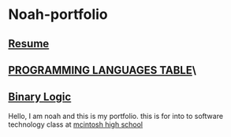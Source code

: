 # Noah-portfolio

## [Resume](RESUME.md)
## [PROGRAMMING LANGUAGES TABLE](PROGRAMMING-LANGUAGES-TABLE.md)\
## [Binary Logic](Binary-Logic.md)
Hello, I am noah and this is my portfolio. this is for into to software technology class at [mcintosh high school](https://fcboe.org/mhs) 


